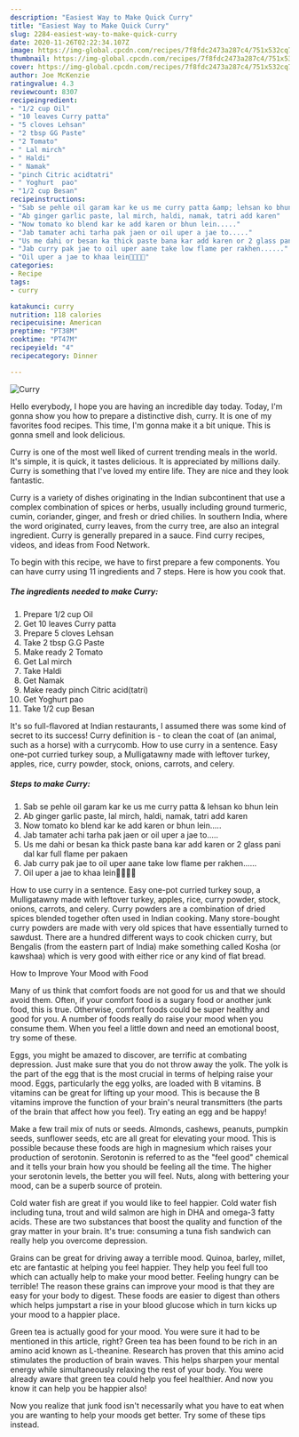 ```yaml
---
description: "Easiest Way to Make Quick Curry"
title: "Easiest Way to Make Quick Curry"
slug: 2284-easiest-way-to-make-quick-curry
date: 2020-11-26T02:22:34.107Z
image: https://img-global.cpcdn.com/recipes/7f8fdc2473a287c4/751x532cq70/curry-recipe-main-photo.jpg
thumbnail: https://img-global.cpcdn.com/recipes/7f8fdc2473a287c4/751x532cq70/curry-recipe-main-photo.jpg
cover: https://img-global.cpcdn.com/recipes/7f8fdc2473a287c4/751x532cq70/curry-recipe-main-photo.jpg
author: Joe McKenzie
ratingvalue: 4.3
reviewcount: 8307
recipeingredient:
- "1/2 cup Oil"
- "10 leaves Curry patta"
- "5 cloves Lehsan"
- "2 tbsp GG Paste"
- "2 Tomato"
- " Lal mirch"
- " Haldi"
- " Namak"
- "pinch Citric acidtatri"
- " Yoghurt  pao"
- "1/2 cup Besan"
recipeinstructions:
- "Sab se pehle oil garam kar ke us me curry patta &amp; lehsan ko bhun lein"
- "Ab ginger garlic paste, lal mirch, haldi, namak, tatri add karen"
- "Now tomato ko blend kar ke add karen or bhun lein....."
- "Jab tamater achi tarha pak jaen or oil uper a jae to....."
- "Us me dahi or besan ka thick paste bana kar add karen or 2 glass pani dal kar full flame per pakaen"
- "Jab curry pak jae to oil uper aane take low flame per rakhen......"
- "Oil uper a jae to khaa lein🤣😋😘😘"
categories:
- Recipe
tags:
- curry

katakunci: curry 
nutrition: 118 calories
recipecuisine: American
preptime: "PT38M"
cooktime: "PT47M"
recipeyield: "4"
recipecategory: Dinner

---
```



![Curry](https://img-global.cpcdn.com/recipes/7f8fdc2473a287c4/751x532cq70/curry-recipe-main-photo.jpg)

Hello everybody, I hope you are having an incredible day today. Today, I'm gonna show you how to prepare a distinctive dish, curry. It is one of my favorites food recipes. This time, I'm gonna make it a bit unique. This is gonna smell and look delicious.

Curry is one of the most well liked of current trending meals in the world. It's simple, it is quick, it tastes delicious. It is appreciated by millions daily. Curry is something that I've loved my entire life. They are nice and they look fantastic.

Curry is a variety of dishes originating in the Indian subcontinent that use a complex combination of spices or herbs, usually including ground turmeric, cumin, coriander, ginger, and fresh or dried chilies. In southern India, where the word originated, curry leaves, from the curry tree, are also an integral ingredient. Curry is generally prepared in a sauce. Find curry recipes, videos, and ideas from Food Network.


To begin with this recipe, we have to first prepare a few components. You can have curry using 11 ingredients and 7 steps. Here is how you cook that.

<!--inarticleads1-->

##### The ingredients needed to make Curry:

1. Prepare 1/2 cup Oil
1. Get 10 leaves Curry patta
1. Prepare 5 cloves Lehsan
1. Take 2 tbsp G.G Paste
1. Make ready 2 Tomato
1. Get  Lal mirch
1. Take  Haldi
1. Get  Namak
1. Make ready pinch Citric acid(tatri)
1. Get  Yoghurt  pao
1. Take 1/2 cup Besan


It&#39;s so full-flavored at Indian restaurants, I assumed there was some kind of secret to its success! Curry definition is - to clean the coat of (an animal, such as a horse) with a currycomb. How to use curry in a sentence. Easy one-pot curried turkey soup, a Mulligatawny made with leftover turkey, apples, rice, curry powder, stock, onions, carrots, and celery. 

<!--inarticleads2-->

##### Steps to make Curry:

1. Sab se pehle oil garam kar ke us me curry patta &amp; lehsan ko bhun lein
1. Ab ginger garlic paste, lal mirch, haldi, namak, tatri add karen
1. Now tomato ko blend kar ke add karen or bhun lein.....
1. Jab tamater achi tarha pak jaen or oil uper a jae to.....
1. Us me dahi or besan ka thick paste bana kar add karen or 2 glass pani dal kar full flame per pakaen
1. Jab curry pak jae to oil uper aane take low flame per rakhen......
1. Oil uper a jae to khaa lein🤣😋😘😘


How to use curry in a sentence. Easy one-pot curried turkey soup, a Mulligatawny made with leftover turkey, apples, rice, curry powder, stock, onions, carrots, and celery. Curry powders are a combination of dried spices blended together often used in Indian cooking. Many store-bought curry powders are made with very old spices that have essentially turned to sawdust. There are a hundred different ways to cook chicken curry, but Bengalis (from the eastern part of India) make something called Kosha (or kawshaa) which is very good with either rice or any kind of flat bread. 

How to Improve Your Mood with Food


Many of us think that comfort foods are not good for us and that we should avoid them. Often, if your comfort food is a sugary food or another junk food, this is true. Otherwise, comfort foods could be super healthy and good for you. A number of foods really do raise your mood when you consume them. When you feel a little down and need an emotional boost, try some of these.

Eggs, you might be amazed to discover, are terrific at combating depression. Just make sure that you do not throw away the yolk. The yolk is the part of the egg that is the most crucial in terms of helping raise your mood. Eggs, particularly the egg yolks, are loaded with B vitamins. B vitamins can be great for lifting up your mood. This is because the B vitamins improve the function of your brain's neural transmitters (the parts of the brain that affect how you feel). Try eating an egg and be happy!

Make a few trail mix of nuts or seeds. Almonds, cashews, peanuts, pumpkin seeds, sunflower seeds, etc are all great for elevating your mood. This is possible because these foods are high in magnesium which raises your production of serotonin. Serotonin is referred to as the "feel good" chemical and it tells your brain how you should be feeling all the time. The higher your serotonin levels, the better you will feel. Nuts, along with bettering your mood, can be a superb source of protein.

Cold water fish are great if you would like to feel happier. Cold water fish including tuna, trout and wild salmon are high in DHA and omega-3 fatty acids. These are two substances that boost the quality and function of the gray matter in your brain. It's true: consuming a tuna fish sandwich can really help you overcome depression. 

Grains can be great for driving away a terrible mood. Quinoa, barley, millet, etc are fantastic at helping you feel happier. They help you feel full too which can actually help to make your mood better. Feeling hungry can be terrible! The reason these grains can improve your mood is that they are easy for your body to digest. These foods are easier to digest than others which helps jumpstart a rise in your blood glucose which in turn kicks up your mood to a happier place.

Green tea is actually good for your mood. You were sure it had to be mentioned in this article, right? Green tea has been found to be rich in an amino acid known as L-theanine. Research has proven that this amino acid stimulates the production of brain waves. This helps sharpen your mental energy while simultaneously relaxing the rest of your body. You were already aware that green tea could help you feel healthier. And now you know it can help you be happier also!

Now you realize that junk food isn't necessarily what you have to eat when you are wanting to help your moods get better. Try  some  of  these  tips  instead.

